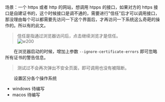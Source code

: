 场景：一个 https 或者 http 的网站，想调用 htpps 的接口，如果对方的 https 接口是自建证书的，这个时候接口是调不通的，需要进行"信任"后才可以调用接口，那没理由每个可以都需要先访问一下这个界面后，才再访问一下系统这么奇葩的操作的。所以有的此文。

> 信任是指通过浏览器访问后，点击继续浏览才是信任。  
> ![w200](http://img.lsof.fun//uPic/Maf4b6.jpg)
>

　　在浏览器启动的时候，增加上参数 `--ignore-certificate-errors` 即可忽略所有证书的警告信息。

> 测试过不会再次弹出不安全页面，即可调用也没有被阻断。
>

　　设置区分各个操作系统

* windows
  待编写
* macos
  待编写

